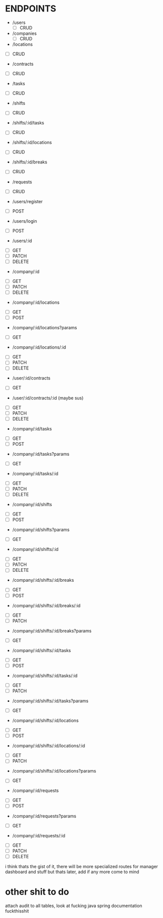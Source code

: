 # ENDPOINTS

* /users
    - [ ] CRUD
* /companies
    - [ ] CRUD
* /locations
- [ ] CRUD
* /contracts
- [ ] CRUD
* /tasks
- [ ] CRUD
* /shifts
- [ ] CRUD
* /shifts/:id/tasks
- [ ] CRUD
* /shifts/:id/locations
- [ ] CRUD
* /shifts/:id/breaks
- [ ] CRUD
* /requests
- [ ] CRUD

* /users/register
- [ ] POST

* /users/login
- [ ] POST

* /users/:id
- [ ] GET
- [ ] PATCH
- [ ] DELETE

* /company/:id
- [ ] GET
- [ ] PATCH
- [ ] DELETE

* /company/:id/locations
- [ ] GET
- [ ] POST

* /company/:id/locations?params
- [ ] GET

* /company/:id/locations/:id
- [ ] GET
- [ ] PATCH
- [ ] DELETE

* /user/:id/contracts
- [ ] GET

* /user/:id/contracts/:id (maybe sus)
- [ ] GET
- [ ] PATCH
- [ ] DELETE

* /company/:id/tasks
- [ ] GET
- [ ] POST

* /company/:id/tasks?params
- [ ] GET

* /company/:id/tasks/:id
- [ ] GET
- [ ] PATCH
- [ ] DELETE

* /company/:id/shifts
- [ ] GET
- [ ] POST

* /company/:id/shifts?params
- [ ] GET

* /company/:id/shifts/:id
- [ ] GET
- [ ] PATCH
- [ ] DELETE

* /company/:id/shifts/:id/breaks
- [ ] GET
- [ ] POST

* /company/:id/shifts/:id/breaks/:id
- [ ] GET
- [ ] PATCH

* /company/:id/shifts/:id/breaks?params
- [ ] GET

* /company/:id/shifts/:id/tasks
- [ ] GET
- [ ] POST

* /company/:id/shifts/:id/tasks/:id
- [ ] GET
- [ ] PATCH

* /company/:id/shifts/:id/tasks?params
- [ ] GET

* /company/:id/shifts/:id/locations
- [ ] GET
- [ ] POST

* /company/:id/shifts/:id/locations/:id
- [ ] GET
- [ ] PATCH

* /company/:id/shifts/:id/locations?params
- [ ] GET

* /company/:id/requests
- [ ] GET
- [ ] POST

* /company/:id/requests?params
- [ ] GET

* /company/:id/requests/:id
- [ ] GET
- [ ] PATCH
- [ ] DELETE

i think thats the gist of it, there will be more specialized routes for manager dashboard and stuff but thats later, add if any more come to mind

# other shit to do

attach audit to all tables, look at fucking java spring documentation fuckthisshit
